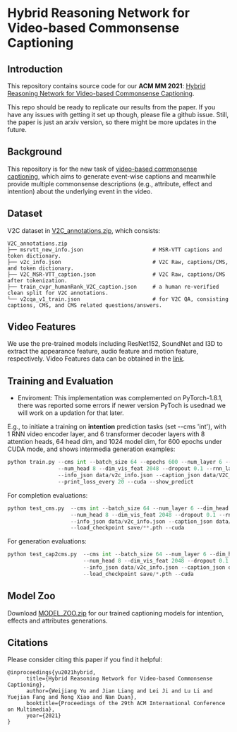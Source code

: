 # Hybrid Reasoning Network for Video-based Commonsense Captioning

## Introduction
This repository contains source code for our **ACM MM 2021**: [Hybrid Reasoning Network for Video-based Commonsense Captioning](https://arxiv.org/abs/2108.02365).

This repo should be ready to replicate our results from the paper. If you have any issues with getting it set up though, please file a github issue. Still, the paper is just an arxiv version, so there might be more updates in the future.

## Background
This repository is for the new task of [video-based commonsense captioning](https://arxiv.org/abs/2003.05162), which aims to generate
event-wise captions and meanwhile provide multiple commonsense descriptions (e.g., attribute, effect and intention) about the underlying event in the video.

## Dataset
V2C dataset in [V2C_annotations.zip](https://drive.google.com/file/d/1qt0JsOAqBsdCTlDUw0gw7c_IosShysoW/view?usp=sharing), which consists:
    
    V2C_annotations.zip
    ├── msrvtt_new_info.json                      # MSR-VTT captions and token dictionary.
    ├── v2c_info.json                             # V2C Raw, captions/CMS, and token dictionary.
    ├── V2C_MSR-VTT_caption.json                  # V2C Raw, captions/CMS after tokenization.
    ├── train_cvpr_humanRank_V2C_caption.json     # a human re-verified clean split for V2C annotations.
    └── v2cqa_v1_train.json                       # for V2C QA, consisting captions, CMS, and CMS related questions/answers.

## Video Features
We use the pre-trained models including ResNet152, SoundNet and I3D  to extract the appearance feature, audio feature and motion feature, respectively. Video Features data can be obtained in the [link](https://drive.google.com/drive/folders/1CIY9eLeYyuW36O1jkBy5Usbjj2Tgui0B?usp=sharing).

## Training and Evaluation
* Enviroment: This implementation was complemented on PyTorch-1.8.1, there was reported some errors if newer version PyToch is usednad  we will work on a updation for that later.
                

E.g., to initiate a training on **intention** prediction tasks (set --cms 'int'), with 1 RNN video encoder layer, and 6 transformer decoder layers with 8 attention heads, 64 head dim, and 1024 model dim, for 600 epochs under CUDA mode, and shows intermedia generation examples:
```python
python train.py --cms int --batch_size 64 --epochs 600 --num_layer 6 --dim_head 64 --dim_inner 1024 \
                --num_head 8 --dim_vis_feat 2048 --dropout 0.1 --rnn_layer 1 --checkpoint_path ./save \
                --info_json data/v2c_info.json --caption_json data/V2C_MSR-VTT_caption.json \
                --print_loss_every 20 --cuda --show_predict   
```

For completion evaluations:
```python
python test_cms.py  --cms int --batch_size 64 --num_layer 6 --dim_head 64 --dim_inner 1024 \
                    --num_head 8 --dim_vis_feat 2048 --dropout 0.1 --rnn_layer 1 --checkpoint_path ./save  \
                    --info_json data/v2c_info.json --caption_json data/V2C_MSR-VTT_caption.json  \
                    --load_checkpoint save/**.pth --cuda
```
For generation evaluations:
```python
python test_cap2cms.py  --cms int --batch_size 64 --num_layer 6 --dim_head 64 --dim_inner 1024 \
                        --num_head 8 --dim_vis_feat 2048 --dropout 0.1 --rnn_layer 1 --checkpoint_path ./save  \
                        --info_json data/v2c_info.json --caption_json data/V2C_MSR-VTT_caption.json \
                        --load_checkpoint save/*.pth --cuda
```

## Model Zoo
Download [MODEL_ZOO.zip](https://drive.google.com/file/d/1msPnbWAqgB9hcEWf1kqY2apaRPNE5AJu/view?usp=sharing) for our trained captioning models for intention, effects and attributes generations.


## Citations
Please consider citing this paper if you find it helpful:
```
@inproceedings{yu2021hybrid,
      title={Hybrid Reasoning Network for Video-based Commonsense Captioning}, 
      author={Weijiang Yu and Jian Liang and Lei Ji and Lu Li and Yuejian Fang and Nong Xiao and Nan Duan},
      booktitle={Proceedings of the 29th ACM International Conference on Multimedia},
      year={2021}
}
```



